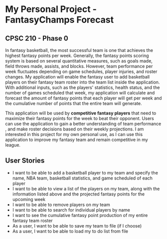 # My Personal Project - FantasyChamps Forecast

## CPSC 210 - Phase 0

In fantasy basketball, the most successful team is one that achieves the highest fantasy points per week. Generally, 
the fantasy points scoring system is based on several quantitative measures, such as goals made, field throws made, 
assists, and blocks. However, team performance per week fluctuates depending on game schedules,
player injuries, and roster changes. My application will enable the fantasy user to add basketball players on their 
fantasy team 
roster into the team list inside the application. With additional inputs, such as the players' statistics, health 
status, and the number of games scheduled that week, 
my application will calculate and forecast the amount of fantasy points that each player will get per week and the
cumulative number of points that the entire team will generate. 

This application will be used by **competitive fantasy players** that need to maximize their fantasy points
for the week to beat their opponent. Users can use the application to gain a better understanding of team performance
, and make roster decisions based on their weekly projections. I am interested in this project for my own personal
use, as I can use this application to improve my fantasy team and remain competitive in my league.

## User Stories

- I want to be able to add a basketball player to my team and specify the name, NBA team, basketball statistics, and
game scheduled of each player
- I want to be able to view a list of the players on my team, along with the information listed above and the projected fantasy points 
for the upcoming week
- I want to be able to remove players on my team
- I want to be able to search for individual players by name
- I want to see the cumulative fantasy point production of my entire fantasy team roster
- As a user, I want to be able to save my team to file (if I choose)
- As a user, I want to be able to load my to do list from file